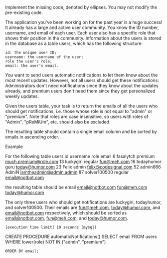 Implement the missing code, denoted by ellipses. You may not modify the pre-existing code.

The application you've been working on for the past year is a huge success! It already has a large and active user community. You know the ID number, username, and email of each user. Each user also has a specific role that shows their position in the community. Information about the users is stored in the database as a table users, which has the following structure:

    id: the unique user ID;
    username: the username of the user;
    role the user's role;
    email: the user's email.

You want to send users automatic notifications to let them know about the most recent updates. However, not all users should get these notifications: Administrators don't need notifications since they know about the updates already, and premium users don't need them since they get personalized weekly updates.

Given the users table, your task is to return the emails of all the users who should get notifications, i.e. those whose role is not equal to "admin" or "premium". Note that roles are case insensitive, so users with roles of "Admin", "pReMiUm", etc. should also be excluded.

The resulting table should contain a single email column and be sorted by emails in ascending order.

Example

For the following table users
id 	username 	role 	email
6 	fasalytch 	premium 	much.premium@role.com
13 	luckygirl 	regular 	fun@meh.com
16 	todayhumor 	guru 	today@humor.com
23 	Felix 	admin 	felix@codesignal.com
52 	admin666 	AdmiN 	iamtheadmin@admin.admin
87 	solver100500 	regular 	email@notbot.com

the resulting table should be
email
email@notbot.com
fun@meh.com
today@humor.com

The only three users who should get notifications are luckygirl, todayhumor, and solver100500. Their emails are fun@meh.com, today@humor.com, and email@notbot.com respectively, which should be sorted as email@notbot.com, fun@meh.com, and today@humor.com.

    [execution time limit] 10 seconds (mysql)



CREATE PROCEDURE automaticNotifications()
    SELECT email
    FROM users
    WHERE lower(role) NOT IN ("admin", "premium")

    ORDER BY email;